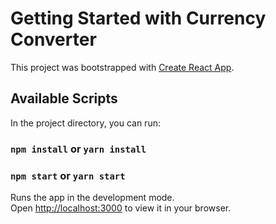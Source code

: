 # Getting Started with Currency Converter

This project was bootstrapped with [Create React App](https://github.com/facebook/create-react-app).

## Available Scripts

In the project directory, you can run:

### `npm install` or `yarn install`
### `npm start` or `yarn start`

Runs the app in the development mode.\
Open [http://localhost:3000](http://localhost:3000) to view it in your browser.
